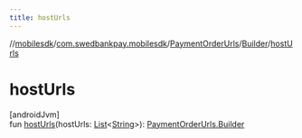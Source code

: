 ```yaml
---
title: hostUrls
---
```

//[mobilesdk](../../../../index.html)/[com.swedbankpay.mobilesdk](../../index.html)/[PaymentOrderUrls](../index.html)/[Builder](index.html)/[hostUrls](host-urls.html)



# hostUrls



[androidJvm]\
fun [hostUrls](host-urls.html)(hostUrls: [List](https://kotlinlang.org/api/latest/jvm/stdlib/kotlin.collections/-list/index.html)&lt;[String](https://kotlinlang.org/api/latest/jvm/stdlib/kotlin/-string/index.html)&gt;): [PaymentOrderUrls.Builder](index.html)




